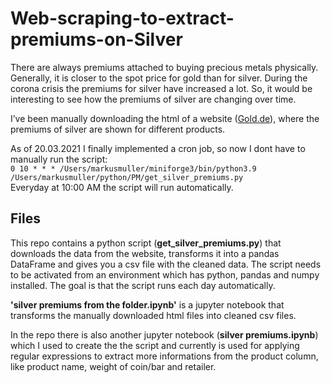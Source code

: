 # Web-scraping-to-extract-premiums-on-Silver
There are always premiums attached to buying precious metals physically. Generally, it is closer to the spot price for gold than for silver. During the corona crisis the premiums for silver have increased a lot. So, it would be interesting to see how the premiums of silver are changing over time.

I’ve been manually downloading the html of a website (<a href='https://www.gold.de/aufgeldtabelle/silber/'>Gold.de</a>), where the premiums of silver are shown for different products.

As of 20.03.2021 I finally implemented a cron job, so now I dont have to manually run the script:  
`0 10 * * * /Users/markusmuller/miniforge3/bin/python3.9 /Users/markusmuller/python/PM/get_silver_premiums.py`  
Everyday at 10:00 AM the script will run automatically. 

## Files
This repo contains a python script (<b>get_silver_premiums.py</b>) that downloads the data from the website, transforms it into a pandas DataFrame and gives you a csv file with the cleaned data.
The script needs to be activated from an environment which has python, pandas and numpy installed.
The goal is that the script runs each day automatically.

<b>'silver premiums from the folder.ipynb'</b> is a jupyter notebook that transforms the manually downloaded html files into cleaned csv files.

In the repo there is also another jupyter notebook (<b>silver premiums.ipynb</b>) which I used to create the the script and currently is used for applying regular expressions to extract more informations from the product column, like product name, weight of coin/bar and retailer.
